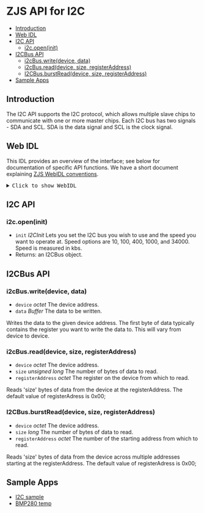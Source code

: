 ZJS API for I2C
===============

* [Introduction](#introduction)
* [Web IDL](#web-idl)
* [I2C API](#i2c-api)
  * [i2c.open(init)](#i2copeninit)
* [I2CBus API](#i2cbus-api)
  * [i2cBus.write(device, data)](#i2cbuswritedevice-data)
  * [i2cBus.read(device, size, registerAddress)](#i2cbusreaddevice-size-registeraddress)
  * [I2CBus.burstRead(device, size, registerAddress)](#i2cbusburstreaddevice-size-registeraddress)
* [Sample Apps](#sample-apps)

Introduction
------------
The I2C API supports the I2C protocol, which allows multiple slave chips to
communicate with one or more master chips.  Each I2C bus has two signals - SDA
and SCL. SDA is the data signal and SCL is the clock signal.

Web IDL
-------
This IDL provides an overview of the interface; see below for
documentation of specific API functions.  We have a short document
explaining [ZJS WebIDL conventions](Notes_on_WebIDL.md).

<pre>
<details>
<summary>Click to show WebIDL</summary>
// require returns a I2C object
// var i2c = require('i2c');

[ReturnFromRequire]
interface I2C {
    I2CBus open(I2CInit init);
};

dictionary I2CInit {
    octet bus;
    I2CBusSpeed speed;
};

[ExternalInterface=(buffer,Buffer)]
interface I2CBus {
    // has all the properties of I2CInit as read-only attributes
    void write(octet device, Buffer data);
    void read(octet device, unsigned long size, octet registerAddress);
    void burstRead(octet device, unsigned long size, octet registerAddress);
};
<p>
typedef I2CBusSpeed long;
</details></pre>

I2C API
-------
### i2c.open(init)
* `init` *I2CInit* Lets you set the I2C bus you wish to use and the speed you
want to operate at. Speed options are 10, 100, 400, 1000, and 34000. Speed is
measured in kbs.
* Returns: an I2CBus object.

I2CBus API
----------
### i2cBus.write(device, data)
* `device` *octet* The device address.
* `data` *Buffer* The data to be written.

Writes the data to the given device address. The first byte of data typically
contains the register you want to write the data to.  This will vary from device
to device.

### i2cBus.read(device, size, registerAddress)
* `device` *octet* The device address.
* `size` *unsigned long* The number of bytes of data to read.
* `registerAddress` *octet* The register on the device from which to read.

Reads 'size' bytes of data from the device at the registerAddress. The default
value of registerAdress is 0x00;

### I2CBus.burstRead(device, size, registerAddress)
* `device` *octet* The device address.
* `size` *long* The number of bytes of data to read.
* `registerAddress` *octet* The number of the starting address from which to read.

Reads 'size' bytes of data from the device across multiple addresses starting
at the registerAddress. The default value of registerAdress is 0x00;

Sample Apps
-----------
* [I2C sample](../samples/I2C.js)
* [BMP280 temp](../samples/I2CBMP280.js)
